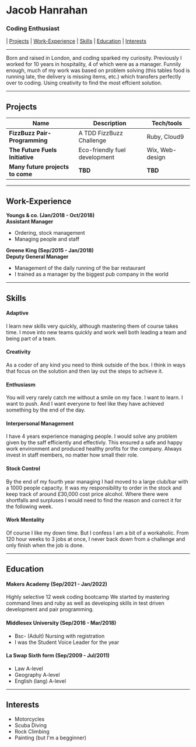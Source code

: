 # Jacob Hanrahan
### Coding Enthusiast

| [Projects](#projects) | [Work-Experience](#work-experience) | [Skills](#skills) | [Education](#education) | [Interests](#interests) 
***
Born and raised in London, and coding sparked my curiosity. Previously I worked for 10 years in hospitality, 4 of which were as a manager. Funnily enough, much of my work was based on problem solving (this tables food is running late, the delivery is missing items, etc.) which transfers perfectly over to coding. Using creativity to find the most effcient solution.
***
## <a name="projects">Projects</a>

| Name                             | Description                  | Tech/tools        |
| ----------------------------     | ------------------------     | ----------------- |
| **FizzBuzz Pair-Programming**    | A TDD FizzBuzz Challenge     | Ruby, Cloud9      |
| **The Future Fuels Initiative**  | Eco-friendly fuel development| Wix, Web-design   |
| **Many future projects to come** | **TBD**                      | **TBD**

***
## <a name="work-experience">Work-Experience</a>

**Youngs & co. (Jan/2018  - Oct/2018)  
Assistant Manager**
- Ordering, stock management
- Managing people and staff

**Greene King (Sep/2015 - Jan/2018)  
Deputy General Manager**
- Management of the daily running of the bar restaurant
- I trained as a manager by the biggest pub company in the world
***
## <a name="skills">Skills</a>

#### Adaptive
I learn new skills very quickly, although mastering them of course takes time. I move into new teams quickly and work well both leading a team and being part of a team.

#### Creativity
As a coder of any kind you need to think outside of the box. I think in ways that focus on the solution and then lay out the steps to achieve it.

#### Enthusiasm
You will very rarely catch me without a smile on my face. I want to learn. I want to push. And I want everyone to feel like they have achieved something by the end of the day. 

#### Interpersonal Management
I have 4 years experience managing people. I would solve any problem given by the saff efficiently and effectivly. This ensured a safe and happy work environment and produced healthy profits for the company. Always invest in staff members, no matter how small their role.

#### Stock Control
By the end of my fourth year managing I had moved to a large club/bar with a 1000 people capacity. It was my responsibility to order in the stock and keep track of around £30,000 cost price alcohol. Where there were shortfalls and surpluses I would need to find the reason and correct it for the following week.

#### Work Mentality
Of course I like my down time. But I confess I am a bit of a workaholic. From 120 hour weeks to 3 jobs at once, I never back down from a challenge and only finish when the job is done.

***
## <a name="education">Education</a>

#### Makers Academy (Sep/2021 - Jan/2022)
Highly selective 12 week coding bootcamp
We started by mastering command lines and ruby as well as developing skills in test driven development and pair programming.

#### Middlesex University (Sep/2016 - Mar/2018)
- Bsc- (Adult) Nursing with registration
- I was the Student Voice Leader for the year
#### La Swap Sixth form (Sep/2009 - Jul/2011)
- Law A-level
- Geography A-level
- English (lang) A-level

***
## <a name="interests">Interests</a>
- Motorcycles
- Scuba Diving
- Rock Climbing
- Painting (but I'm a begginner)
